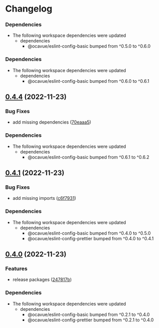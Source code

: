 # Changelog

### Dependencies

* The following workspace dependencies were updated
  * dependencies
    * @ocavue/eslint-config-basic bumped from ^0.5.0 to ^0.6.0

### Dependencies

* The following workspace dependencies were updated
  * dependencies
    * @ocavue/eslint-config-basic bumped from ^0.6.0 to ^0.6.1

## [0.4.4](https://github.com/ocavue/eslint-config/compare/eslint-config-react-v0.4.3...eslint-config-react-v0.4.4) (2022-11-23)


### Bug Fixes

* add missing dependencies ([70eaaa5](https://github.com/ocavue/eslint-config/commit/70eaaa50bb482ce3bd3575deb5e7b0011b417c7b))


### Dependencies

* The following workspace dependencies were updated
  * dependencies
    * @ocavue/eslint-config-basic bumped from ^0.6.1 to ^0.6.2

## [0.4.1](https://github.com/ocavue/eslint-config/compare/eslint-config-react-v0.4.0...eslint-config-react-v0.4.1) (2022-11-23)


### Bug Fixes

* add missing imports ([c6f7931](https://github.com/ocavue/eslint-config/commit/c6f793125f7a9996fb2341458fa462399c60148f))


### Dependencies

* The following workspace dependencies were updated
  * dependencies
    * @ocavue/eslint-config-basic bumped from ^0.4.0 to ^0.5.0
    * @ocavue/eslint-config-prettier bumped from ^0.4.0 to ^0.4.1

## [0.4.0](https://github.com/ocavue/eslint-config/compare/eslint-config-react-v0.3.0...eslint-config-react-v0.4.0) (2022-11-23)


### Features

* release packages ([247817b](https://github.com/ocavue/eslint-config/commit/247817b1397b6291b5c800435a23748075d535f7))


### Dependencies

* The following workspace dependencies were updated
  * dependencies
    * @ocavue/eslint-config-basic bumped from ^0.2.1 to ^0.4.0
    * @ocavue/eslint-config-prettier bumped from ^0.2.1 to ^0.4.0
